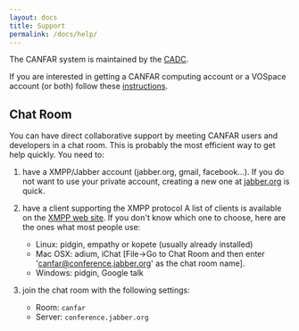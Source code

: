 ```yaml
---
layout: docs
title: Support
permalink: /docs/help/
---
```


The CANFAR system is maintained by the [CADC](http://www.cadc.hia.nrc.gc.ca/).

If you are interested in getting a CANFAR computing account or a
VOSpace account (or both) follow these [instructions](/docs/register/).

## Chat Room

You can have direct collaborative support by meeting CANFAR users and
developers in a chat room. This is probably the most efficient way to
get help quickly. You need to:

1. have a XMPP/Jabber account (jabber.org, gmail, facebook...). If
   you do not want to use your private account, creating a new one at
   [jabber.org](https://register.jabber.org/) is quick. 
2. have a client supporting the XMPP protocol A list of clients is
   available on the
   [XMPP web site](http://xmpp.org/xmpp-software/clients/). If you
   don't know which one to choose, here are the ones what most people
   use: 
	- Linux: pidgin, empathy or kopete (usually already installed)
    - Mac OSX: adium, iChat [File-\>Go to Chat Room and then enter 'canfar@conference.jabber.org' as the chat room name].
    - Windows: pidgin, Google talk

3. join the chat room with the following settings:
	- Room: `canfar`
    - Server: `conference.jabber.org`

